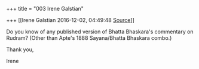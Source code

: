 +++
title = "003 Irene Galstian"

+++
[[Irene Galstian	2016-12-02, 04:49:48 [Source](https://groups.google.com/g/samskrita/c/oHsk_cTLlo4)]]



Do you know of any published version of Bhatta Bhaskara's commentary on Rudram? (Other than Apte's 1888 Sayana/Bhatta Bhaskara combo.)

Thank you,

Irene

